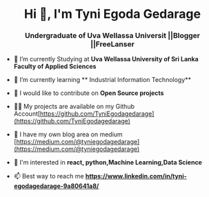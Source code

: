 
<h1 align="center">Hi 👋, I'm Tyni Egoda Gedarage</h1>
<h3 align="center">Undergraduate of Uva Wellassa Universit ||Blogger ||FreeLanser</h3>


- 🔭 I’m currently Studying at **Uva Wellassa University of Sri Lanka Faculty of Applied Sciences**

- 🌱 I’m currently learning ** Industrial Information Technology**

- 👯 I would like to contribute on **Open Source projects**

- 👨‍💻 My projects are available on my Github Account[https://github.com/TyniEgodagedarage](https://github.com/TyniEgodagedarage)

- 📝 I have my own blog area on medium [https://medium.com/@tyniegodagedarage](https://medium.com/@tyniegodagedarage)

- 👧 I'm interested in **react, python,Machine Learning,Data Science**

- 📫 Best way to reach me **https://www.linkedin.com/in/tyni-egodagedarage-9a80641a8/**
